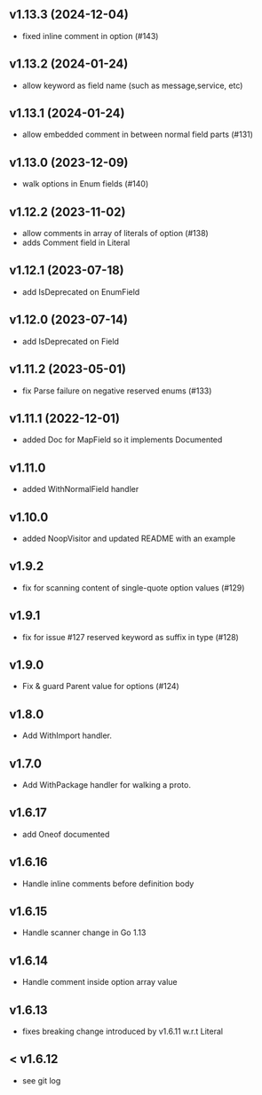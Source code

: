 ## v1.13.3 (2024-12-04)

- fixed inline comment in option (#143)

## v1.13.2 (2024-01-24)

- allow keyword as field name (such as message,service, etc)

## v1.13.1 (2024-01-24)

- allow embedded comment in between normal field parts (#131)

## v1.13.0 (2023-12-09)

- walk options in Enum fields (#140)

## v1.12.2 (2023-11-02)

- allow comments in array of literals of option (#138)
- adds Comment field in Literal

## v1.12.1 (2023-07-18)

- add IsDeprecated on EnumField

## v1.12.0 (2023-07-14)

- add IsDeprecated on Field

## v1.11.2 (2023-05-01)

- fix Parse failure on negative reserved enums (#133)

## v1.11.1 (2022-12-01)

- added Doc for MapField so it implements Documented

## v1.11.0

- added WithNormalField handler

## v1.10.0

- added NoopVisitor and updated README with an example

## v1.9.2

- fix for scanning content of single-quote option values (#129)

## v1.9.1

- fix for issue #127 reserved keyword as suffix in type (#128)

## v1.9.0

- Fix & guard Parent value for options (#124)  

## v1.8.0

- Add WithImport handler.

## v1.7.0

- Add WithPackage handler for walking a proto.

## v1.6.17

- add Oneof documented

## v1.6.16

- Handle inline comments before definition body

## v1.6.15

- Handle scanner change in Go 1.13

## v1.6.14

- Handle comment inside option array value

## v1.6.13

- fixes breaking change introduced by v1.6.11 w.r.t Literal

## < v1.6.12

 - see git log